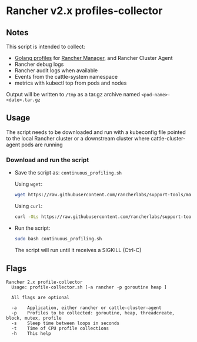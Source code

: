 # Rancher v2.x profiles-collector

## Notes

This script is intended to collect:
- [Golang profiles](https://github.com/pkg/profile) for [Rancher Manager](https://github.com/rancher/rancher/), and Rancher Cluster Agent
- Rancher debug logs
- Rancher audit logs when available
- Events from the cattle-system namespace
- metrics with kubectl top from pods and nodes


Output will be written to `/tmp` as a tar.gz archive named `<pod-name>-<date>.tar.gz`

## Usage

The script needs to be downloaded and run with a kubeconfig file pointed to the local Rancher cluster or a downstream cluster where cattle-cluster-agent pods are running

### Download and run the script
* Save the script as: `continuous_profiling.sh`

  Using `wget`:
    ```bash
    wget https://raw.githubusercontent.com/rancherlabs/support-tools/master/collection/rancher/v2.x/profile-collector/continuous_profiling.sh
    ```
  Using `curl`:
    ```bash
    curl -OLs https://raw.githubusercontent.com/rancherlabs/support-tools/master/collection/rancher/v2.x/profile-collector/continuous_profiling.sh
    ```
 
* Run the script:
  ```bash
  sudo bash continuous_profiling.sh
  ```
  The script will run until it receives a SIGKILL (Ctrl-C)
## Flags

```
Rancher 2.x profile-collector
  Usage: profile-collector.sh [-a rancher -p goroutine heap ]

  All flags are optional

  -a    Application, either rancher or cattle-cluster-agent
  -p    Profiles to be collected: goroutine, heap, threadcreate, block, mutex, profile
  -s    Sleep time between loops in seconds
  -t    Time of CPU profile collections
  -h    This help
```
